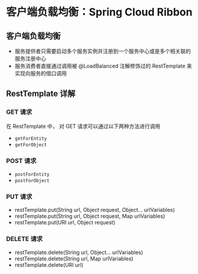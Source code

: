 # 客户端负载均衡：Spring Cloud Ribbon

## 客户端负载均衡

* 服务提供者只需要启动多个服务实例并注册到一个服务中心或是多个相关联的服务注册中心
* 服务消费者直接通过调用被 @LoadBalanced 注解修饰过的 RestTemplate 来实现向服务的借口调用

## RestTemplate 详解

### GET 请求

在 RestTemplate 中， 对 GET 请求可以通过以下两种方法进行调用

* `getForEntity`
* `getForObject`

### POST 请求

- `postForEntity`
- `postForObject`

### PUT 请求

* restTemplate.put(String url,  Object request, Object... urlVariables) 
* restTemplate.put(String url,  Object request, Map urlVariables) 
* restTemplate.put(URI url,  Object request) 

### DELETE 请求

- restTemplate.delete(String url,  Object... urlVariables) 
- restTemplate.delete(String url,  Map urlVariables) 
- restTemplate.delete(URI url) 